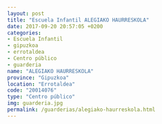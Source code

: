 ```yaml
---
layout: post
title: "Escuela Infantil ALEGIAKO HAURRESKOLA"
date: 2017-09-20 20:57:05 +0200
categories:
- Escuela Infantil
- gipuzkoa
- errotaldea
- Centro público
- guarderia
name: "ALEGIAKO HAURRESKOLA"
province: "Gipuzkoa"
location: "Errotaldea"
code: "20014076"
type: "Centro público"
img: guarderia.jpg
permalink: /guarderias/alegiako-haurreskola.html
---
```

